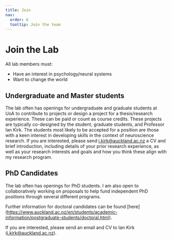 ```yaml
---
title: Join
nav:
  order: 6
  tooltip: Join the team
---
```


# <i class="fas join"></i>Join the Lab


All lab members must:
- Have an interest in psychology/neural systems 
- Want to change the world


## Undergraduate and Master students

The lab often has openings for undergraduate and graduate students at UoA to contribute to projects or design a project for a thesis/research experience. These can be paid or count as course credits. These projects are typically co-designed by the student, graduate students, and Professor Ian Kirk. The students most likely to be accepted for a position are those with a keen interest in developing skills in the context of neuroscience research. If you are interested, please send <i.kirk@auckland.ac.nz> a CV and brief introduction, including details of your prior research experience, as well as your research interests and goals and how you think these align with my research program.


## PhD Candidates

The lab often has openings for PhD students. I am also open to collaboratively working on proposals to help fund independent PhD positions through several different programs.

Further information for doctoral candidates can be found [here] (https://www.auckland.ac.nz/en/students/academic-information/postgraduate-students/doctoral.html). 


If you are interested, please send an email and CV to Ian Kirk (<i.kirk@auckland.ac.nz>). 
